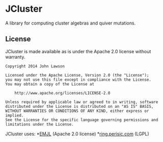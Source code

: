 JCluster
========

A library for computing cluster algebras and quiver mutations.

License
-------

JCluster is made available as is under the Apache 2.0 license without warranty.

	Copyright 2014 John Lawson

	Licensed under the Apache License, Version 2.0 (the "License");
	you may not use this file except in compliance with the License.
	You may obtain a copy of the License at

		http://www.apache.org/licenses/LICENSE-2.0

	Unless required by applicable law or agreed to in writing, software
	distributed under the License is distributed on an "AS IS" BASIS,
	WITHOUT WARRANTIES OR CONDITIONS OF ANY KIND, either express or implied.
	See the License for the specific language governing permissions and
	limitations under the License.

JCluster uses:
 *[EMJL](code.google.com/p/efficient-java-matrix-library) (Apache 2.0 license)
 *[ring.perisic.com](ring.perisic.com) (LGPL)

    
